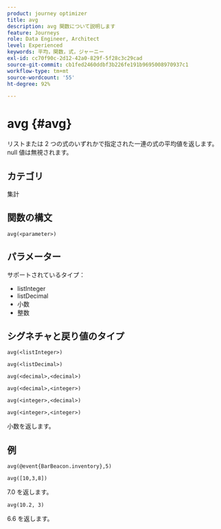 ```yaml
---
product: journey optimizer
title: avg
description: avg 関数について説明します
feature: Journeys
role: Data Engineer, Architect
level: Experienced
keywords: 平均，関数，式，ジャーニー
exl-id: cc70f90c-2d12-42a0-829f-5f28c3c29cad
source-git-commit: cb1fed2460ddbf3b226fe191b9695008970937c1
workflow-type: tm+mt
source-wordcount: '55'
ht-degree: 92%

---
```


# avg {#avg}

リストまたは 2 つの式のいずれかで指定された一連の式の平均値を返します。null 値は無視されます。


## カテゴリ

集計

## 関数の構文

`avg(<parameter>)`

## パラメーター

サポートされているタイプ：

* listInteger
* listDecimal
* 小数
* 整数

## シグネチャと戻り値のタイプ

`avg(<listInteger>)`

`avg(<listDecimal>)`

`avg(<decimal>,<decimal>)`

`avg(<decimal>,<integer>)`

`avg(<integer>,<decimal>)`

`avg(<integer>,<integer>)`

小数を返します。

## 例

`avg(@event{BarBeacon.inventory},5)`

`avg([10,3,8])`

7.0 を返します。

`avg(10.2, 3)`

6.6 を返します。
